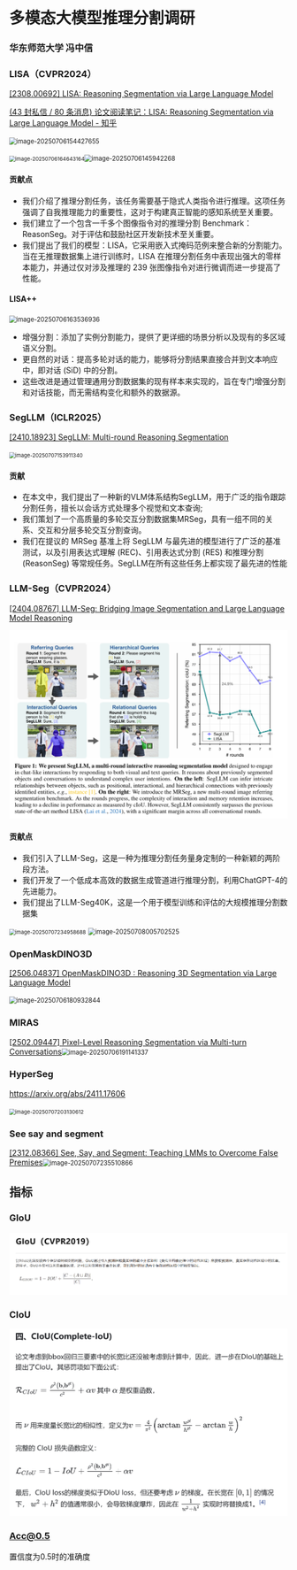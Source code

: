 # 多模态大模型推理分割调研

### 华东师范大学 冯中信

### LISA（CVPR2024）

[[2308.00692] LISA: Reasoning Segmentation via Large Language Model](https://arxiv.org/abs/2308.00692)

[(43 封私信 / 80 条消息) 论文阅读笔记：LISA: Reasoning Segmentation via Large Language Model - 知乎](https://zhuanlan.zhihu.com/p/656977939)

<img src="C:/Users/61591/Documents/GitHub/StudyNote/assets/image-20250706154427655.png" alt="image-20250706154427655" style="zoom:80%;" /> 

<img src="C:/Users/61591/Documents/GitHub/StudyNote/assets/image-20250706164643164.png" alt="image-20250706164643164" style="zoom:67%;" /><img src="C:/Users/61591/Documents/GitHub/StudyNote/assets/image-20250706145942268.png" alt="image-20250706145942268" style="zoom:80%;" /> 

#### 贡献点

- 我们介绍了推理分割任务，该任务需要基于隐式人类指令进行推理。这项任务强调了自我推理能力的重要性，这对于构建真正智能的感知系统至关重要。
- 我们建立了一个包含一千多个图像指令对的推理分割 Benchmark：ReasonSeg。对于评估和鼓励社区开发新技术至关重要。
- 我们提出了我们的模型：LISA，它采用嵌入式掩码范例来整合新的分割能力。当在无推理数据集上进行训练时，LISA 在推理分割任务中表现出强大的零样本能力，并通过仅对涉及推理的 239 张图像指令对进行微调而进一步提高了性能。

#### LISA++

<img src="C:/Users/61591/Documents/GitHub/StudyNote/assets/image-20250706163536936.png" alt="image-20250706163536936" style="zoom:80%;" /> 

- 增强分割：添加了实例分割能力，提供了更详细的场景分析以及现有的多区域语义分割。
- 更自然的对话：提高多轮对话的能力，能够将分割结果直接合并到文本响应中，即对话 (SiD) 中的分割。
- 这些改进是通过管理通用分割数据集的现有样本来实现的，旨在专门增强分割和对话技能，而无需结构变化和额外的数据源。 

### SegLLM（ICLR2025）

[[2410.18923] SegLLM: Multi-round Reasoning Segmentation](https://arxiv.org/abs/2410.18923)

<img src="C:/Users/61591/Documents/GitHub/StudyNote/assets/image-20250707153911340.png" alt="image-20250707153911340" style="zoom: 67%;" />

#### 贡献

- 在本文中，我们提出了一种新的VLM体系结构SegLLM，用于广泛的指令跟踪分割任务，擅长以会话方式处理多个视觉和文本查询;
- 我们策划了一个高质量的多轮交互分割数据集MRSeg，具有一组不同的关系、交互和分层多轮交互分割查询。
- 我们在提议的 MRSeg 基准上将 SegLLM 与最先进的模型进行了广泛的基准测试，以及引用表达式理解 (REC)、引用表达式分割 (RES) 和推理分割 (ReasonSeg) 等常规任务。SegLLM在所有这些任务上都实现了最先进的性能 

### LLM-Seg（CVPR2024）

[[2404.08767] LLM-Seg: Bridging Image Segmentation and Large Language Model Reasoning](https://arxiv.org/abs/2404.08767)

<img src="assets/image-20250709003302276.png" alt="image-20250709003302276" style="zoom:80%;" />

#### 贡献点

- 我们引入了LLM-Seg，这是一种为推理分割任务量身定制的一种新颖的两阶段方法。
- 我们开发了一个低成本高效的数据生成管道进行推理分割，利用ChatGPT-4的先进能力。
- 我们提出了LLM-Seg40K，这是一个用于模型训练和评估的大规模推理分割数据集

<img src="C:/Users/61591/Documents/GitHub/StudyNote/assets/image-20250707234958688.png" alt="image-20250707234958688" style="zoom: 67%;" /> 

<img src="C:/Users/61591/Documents/GitHub/StudyNote/assets/image-20250708005702525.png" alt="image-20250708005702525" style="zoom:80%;" /> 

 

### OpenMaskDINO3D

[[2506.04837] OpenMaskDINO3D : Reasoning 3D Segmentation via Large Language Model](https://arxiv.org/abs/2506.04837)

<img src="C:/Users/61591/Documents/GitHub/StudyNote/assets/image-20250706180932844.png" alt="image-20250706180932844" style="zoom:80%;" /> 



### MIRAS

[[2502.09447] Pixel-Level Reasoning Segmentation via Multi-turn Conversations](https://arxiv.org/abs/2502.09447)<img src="C:/Users/61591/Documents/GitHub/StudyNote/assets/image-20250706191141337.png" alt="image-20250706191141337" style="zoom:80%;" /> 



### HyperSeg

https://arxiv.org/abs/2411.17606

<img src="C:/Users/61591/Documents/GitHub/StudyNote/assets/image-20250707203130612.png" alt="image-20250707203130612" style="zoom:67%;" /> 

### See say and segment

[[2312.08366] See, Say, and Segment: Teaching LMMs to Overcome False Premises](https://arxiv.org/abs/2312.08366)<img src="C:/Users/61591/Documents/GitHub/StudyNote/assets/image-20250707235510866.png" alt="image-20250707235510866" style="zoom:80%;" />

## 指标

### GIoU

![image-20250709005031386](assets/image-20250709005031386.png) 

### CIoU

![image-20250709003442990](assets/image-20250709003442990.png) 

### Acc@0.5

置信度为0.5时的准确度
